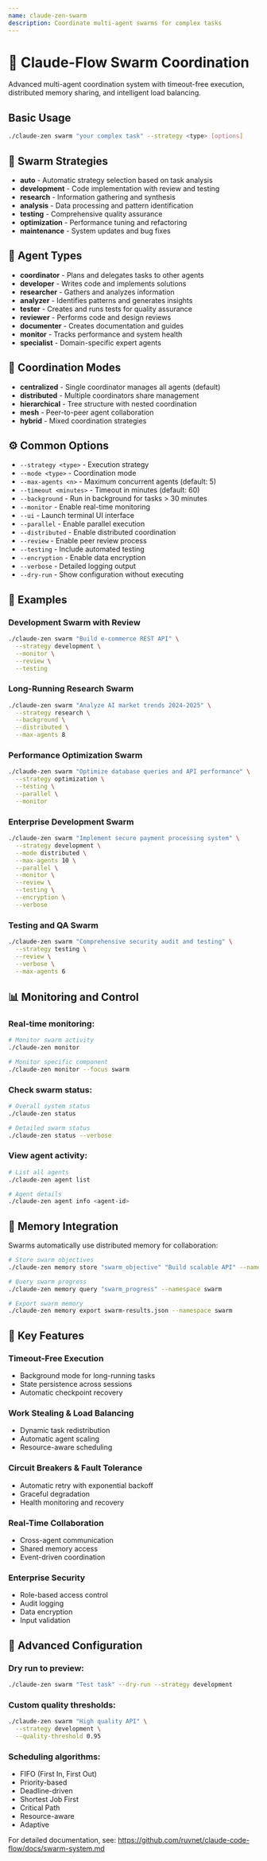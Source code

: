 ```yaml
---
name: claude-zen-swarm
description: Coordinate multi-agent swarms for complex tasks
---
```


# 🐝 Claude-Flow Swarm Coordination

Advanced multi-agent coordination system with timeout-free execution, distributed memory sharing, and intelligent load balancing.

## Basic Usage
```bash
./claude-zen swarm "your complex task" --strategy <type> [options]
```

## 🎯 Swarm Strategies
- **auto** - Automatic strategy selection based on task analysis
- **development** - Code implementation with review and testing
- **research** - Information gathering and synthesis
- **analysis** - Data processing and pattern identification
- **testing** - Comprehensive quality assurance
- **optimization** - Performance tuning and refactoring
- **maintenance** - System updates and bug fixes

## 🤖 Agent Types
- **coordinator** - Plans and delegates tasks to other agents
- **developer** - Writes code and implements solutions
- **researcher** - Gathers and analyzes information
- **analyzer** - Identifies patterns and generates insights
- **tester** - Creates and runs tests for quality assurance
- **reviewer** - Performs code and design reviews
- **documenter** - Creates documentation and guides
- **monitor** - Tracks performance and system health
- **specialist** - Domain-specific expert agents

## 🔄 Coordination Modes
- **centralized** - Single coordinator manages all agents (default)
- **distributed** - Multiple coordinators share management
- **hierarchical** - Tree structure with nested coordination
- **mesh** - Peer-to-peer agent collaboration
- **hybrid** - Mixed coordination strategies

## ⚙️ Common Options
- `--strategy <type>` - Execution strategy
- `--mode <type>` - Coordination mode
- `--max-agents <n>` - Maximum concurrent agents (default: 5)
- `--timeout <minutes>` - Timeout in minutes (default: 60)
- `--background` - Run in background for tasks > 30 minutes
- `--monitor` - Enable real-time monitoring
- `--ui` - Launch terminal UI interface
- `--parallel` - Enable parallel execution
- `--distributed` - Enable distributed coordination
- `--review` - Enable peer review process
- `--testing` - Include automated testing
- `--encryption` - Enable data encryption
- `--verbose` - Detailed logging output
- `--dry-run` - Show configuration without executing

## 🌟 Examples

### Development Swarm with Review
```bash
./claude-zen swarm "Build e-commerce REST API" \
  --strategy development \
  --monitor \
  --review \
  --testing
```

### Long-Running Research Swarm
```bash
./claude-zen swarm "Analyze AI market trends 2024-2025" \
  --strategy research \
  --background \
  --distributed \
  --max-agents 8
```

### Performance Optimization Swarm
```bash
./claude-zen swarm "Optimize database queries and API performance" \
  --strategy optimization \
  --testing \
  --parallel \
  --monitor
```

### Enterprise Development Swarm
```bash
./claude-zen swarm "Implement secure payment processing system" \
  --strategy development \
  --mode distributed \
  --max-agents 10 \
  --parallel \
  --monitor \
  --review \
  --testing \
  --encryption \
  --verbose
```

### Testing and QA Swarm
```bash
./claude-zen swarm "Comprehensive security audit and testing" \
  --strategy testing \
  --review \
  --verbose \
  --max-agents 6
```

## 📊 Monitoring and Control

### Real-time monitoring:
```bash
# Monitor swarm activity
./claude-zen monitor

# Monitor specific component
./claude-zen monitor --focus swarm
```

### Check swarm status:
```bash
# Overall system status
./claude-zen status

# Detailed swarm status
./claude-zen status --verbose
```

### View agent activity:
```bash
# List all agents
./claude-zen agent list

# Agent details
./claude-zen agent info <agent-id>
```

## 💾 Memory Integration

Swarms automatically use distributed memory for collaboration:

```bash
# Store swarm objectives
./claude-zen memory store "swarm_objective" "Build scalable API" --namespace swarm

# Query swarm progress
./claude-zen memory query "swarm_progress" --namespace swarm

# Export swarm memory
./claude-zen memory export swarm-results.json --namespace swarm
```

## 🎯 Key Features

### Timeout-Free Execution
- Background mode for long-running tasks
- State persistence across sessions
- Automatic checkpoint recovery

### Work Stealing & Load Balancing
- Dynamic task redistribution
- Automatic agent scaling
- Resource-aware scheduling

### Circuit Breakers & Fault Tolerance
- Automatic retry with exponential backoff
- Graceful degradation
- Health monitoring and recovery

### Real-Time Collaboration
- Cross-agent communication
- Shared memory access
- Event-driven coordination

### Enterprise Security
- Role-based access control
- Audit logging
- Data encryption
- Input validation

## 🔧 Advanced Configuration

### Dry run to preview:
```bash
./claude-zen swarm "Test task" --dry-run --strategy development
```

### Custom quality thresholds:
```bash
./claude-zen swarm "High quality API" \
  --strategy development \
  --quality-threshold 0.95
```

### Scheduling algorithms:
- FIFO (First In, First Out)
- Priority-based
- Deadline-driven
- Shortest Job First
- Critical Path
- Resource-aware
- Adaptive

For detailed documentation, see: https://github.com/ruvnet/claude-code-flow/docs/swarm-system.md
